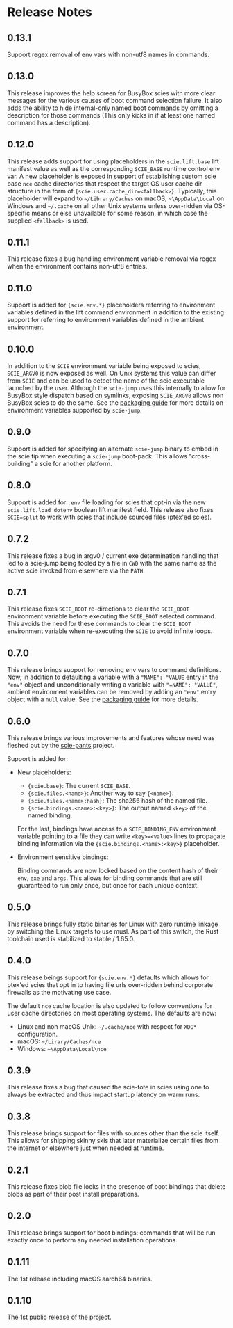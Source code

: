 # Release Notes

## 0.13.1

Support regex removal of env vars with non-utf8 names in commands.

## 0.13.0

This release improves the help screen for BusyBox scies with more clear messages for the various
causes of boot command selection failure. It also adds the ability to hide internal-only named boot
commands by omitting a description for those commands (This only kicks in if at least one named
command has a description).

## 0.12.0

This release adds support for using placeholders in the `scie.lift.base` lift manifest value as well
as the corresponding `SCIE_BASE` runtime control env var. A new placeholder is exposed in support of
establishing custom scie base `nce` cache directories that respect the target OS user cache dir
structure in the form of `{scie.user.cache_dir=<fallback>}`. Typically, this placeholder will expand
to `~/Library/Caches` on macOS, `~\AppData\Local` on Windows and `~/.cache` on all other Unix
systems unless over-ridden via OS-specific means or else unavailable for some reason, in which case
the supplied `<fallback>` is used.

## 0.11.1

This release fixes a bug handling environment variable removal via regex when the environment
contains non-utf8 entries.

## 0.11.0

Support is added for `{scie.env.*}` placeholders referring to environment variables defined in the
lift command environment in addition to the existing support for referring to environment variables
defined in the ambient environment.

## 0.10.0

In addition to the `SCIE` environment variable being exposed to scies, `SCIE_ARGV0` is now exposed
as well. On Unix systems this value can differ from `SCIE` and can be used to detect the name of the
scie executable launched by the user. Although the `scie-jump` uses this internally to allow for
BusyBox style dispatch based on symlinks, exposing `SCIE_ARGV0` allows non BusyBox scies to do the
same.  See the [packaging guide](docs/packaging.md) for more details on environment variables
supported by `scie-jump`.

## 0.9.0

Support is added for specifying an alternate `scie-jump` binary to embed in the scie tip when
executing a `scie-jump` boot-pack. This allows "cross-building" a scie for another platform.

## 0.8.0

Support is added for `.env` file loading for scies that opt-in via the new `scie.lift.load_dotenv`
boolean lift manifest field. This release also fixes `SCIE=split` to work with scies that include
sourced files (ptex'ed scies).

## 0.7.2

This release fixes a bug in argv0 / current exe determination handling that led to a scie-jump
being fooled by a file in `CWD` with the same name as the active scie invoked from elsewhere via
the `PATH`.

## 0.7.1

This release fixes `SCIE_BOOT` re-directions to clear the `SCIE_BOOT` environment variable before
executing the `SCIE_BOOT` selected command. This avoids the need for these commands to clear the
`SCIE_BOOT` environment variable when re-executing the `SCIE` to avoid infinite loops.

## 0.7.0

This release brings support for removing env vars to command definitions. Now, in addition to
defaulting a variable with a `"NAME": "VALUE` entry in the `"env"` object and unconditionally
writing a variable with `"=NAME": "VALUE"`, ambient environment variables can be removed by adding
an `"env"` entry object with a `null` value. See the [packaging guide](docs/packaging.md) for more
details.

## 0.6.0

This release brings various improvements and features whose need was fleshed out by the
[scie-pants](https://github.com/pantsbuild/scie-pants) project.

Support is added for:

+ New placeholders:

  - `{scie.base}`: The current `SCIE_BASE`.
  - `{scie.files.<name>}`: Another way to say `{<name>}`.
  - `{scie.files.<name>:hash}`: The sha256 hash of the named file.
  - `{scie.bindings.<name>:<key>}`: The output named `<key>` of the named binding.

  For the last, bindings have access to a `SCIE_BINDING_ENV` environment variable pointing to a
  file they can write `<key>=<value>` lines to propagate binding information via the
  `{scie.bindings.<name>:<key>}` placeholder.

+ Environment sensitive bindings:

  Binding commands are now locked based on the content hash of their `env`, `exe` and `args`. This
  allows for binding commands that are still guaranteed to run only once, but once for each unique
  context.

## 0.5.0

This release brings fully static binaries for Linux with zero runtime
linkage by switching the Linux targets to use musl. As part of this
switch, the Rust toolchain used is stabilized to stable / 1.65.0.

## 0.4.0

This release beings support for `{scie.env.*}` defaults which allows for ptex'ed scies that opt
in to having file urls over-ridden behind corporate firewalls as the motivating use case.

The default `nce` cache location is also updated to follow conventions for user cache directories
on most operating systems. The defaults are now:
+ Linux and non macOS Unix: `~/.cache/nce` with respect for `XDG*` configuration.
+ macOS: `~/Lirary/Caches/nce`
+ Windows: `~\AppData\Local\nce`

## 0.3.9

This release fixes a bug that caused the scie-tote in scies using one to always be extracted and
thus impact startup latency on warm runs.

## 0.3.8

This release brings support for files with sources other than the scie itself. This allows for
shipping skinny skis that later materialize certain files from the internet or elsewhere just when
needed at runtime.

## 0.2.1

This release fixes blob file locks in the presence of boot bindings that delete blobs as part of
their post install preparations.

## 0.2.0

This release brings support for boot bindings: commands that will be run exactly once to perform
any needed installation operations.

## 0.1.11

The 1st release including macOS aarch64 binaries.

## 0.1.10

The 1st public release of the project.
